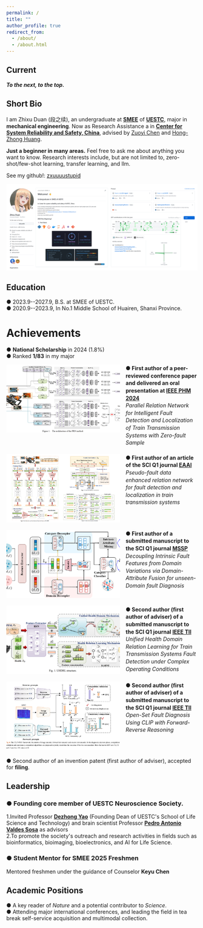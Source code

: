 ```yaml
---
permalink: /
title: ""
author_profile: true
redirect_from: 
  - /about/
  - /about.html
---
```

Current
----------
***To the next, to the top.***


Short Bio
-----
I am Zhixu Duan (段之续), an undergraduate at [**SMEE**](https://www.smee.uestc.edu.cn/) of [**UESTC**](https://www.uestc.edu.cn/), major in **mechanical engineering**. Now as Research Assistance a in [**Center for System Reliability and Safety, China**](http://relialab.org/), advised by [Zuoyi Chen](https://scholar.google.com/citations?user=nffqj1QAAAAJ&hl=zh-CN&oi=ao) and [Hong-Zhong Huang](https://www.researchgate.net/profile/Hong-Zhong-Huang).    

**Just a beginner in many areas.** Feel free to ask me about anything you want to know.   Research interests include, but are not limited to, zero-shot/few-shot learning, transfer learning, and llm. 

See my github!: [zxuuuustupid](github.com/zxuuuustupid)

![github](/images/github.png)

        

Education
------
&#9679; 2023.9--2027.9, B.S. at SMEE of UESTC.   
&#9679; 2020.9--2023.9, In No.1 Middle School of Huairen, Shanxi Province.



Achievements
======
&#9679; **National Scholarship** in 2024 (1.8%)   
&#9679; Ranked **1/83** in my major   

<div style="display: flex; align-items: flex-start; margin-bottom: 20px;">
  <img src="/images/PHM.png" alt="PHM" style="width:300px; height:180px; object-fit:cover; margin-right: 15px;"/>
  <div style="line-height:1.4;">
    <p style="margin:0; font-weight:bold;">● First author of a peer-reviewed conference paper and delivered an oral presentation at <a href="https://2024.globalphm.org/">IEEE PHM 2024</a></p>
    <p style="margin:0; font-style:italic;">Parallel Relation Network for Intelligent Fault Detection and Localization of Train Transmission Systems with Zero-fault Sample</p>
  </div>
</div>

<div style="display: flex; align-items: flex-start; margin-bottom: 20px;">
  <img src="/images/EAAI.png" alt="EAAI" style="width:300px; height:180px; object-fit:cover; margin-right: 15px;"/>
  <div style="line-height:1.4;">
    <p style="margin:0; font-weight:bold;">● First author of an article of the SCI Q1 journal <a href="https://www.sciencedirect.com/journal/engineering-applications-of-artificial-intelligence">EAAI</a></p>
    <p style="margin:0; font-style:italic;">Pseudo-fault data enhanced relation network for fault detection and localization in train transmission systems</p>
  </div>
</div>

<div style="display: flex; align-items: flex-start; margin-bottom: 20px;">
  <img src="/images/CZSL.png" alt="CZSL" style="width:300px; height:180px; object-fit:cover; margin-right: 15px;"/>
  <div style="line-height:1.4;">
    <p style="margin:0; font-weight:bold;">● First author of a submitted manuscript to the SCI Q1 journal <a href="https://www.sciencedirect.com/journal/mechanical-systems-and-signal-processing">MSSP</a></p>
    <p style="margin:0; font-style:italic;">Decoupling Intrinsic Fault Features from Domain Variations via Domain-Attribute Fusion for unseen-Domain fault Diagnosis</p>
  </div>
</div>

<div style="display: flex; align-items: flex-start; margin-bottom: 20px;">
  <img src="/images/UHDRL.png" alt="UHDRL" style="width:300px; height:180px; object-fit:cover; margin-right: 15px;"/>
  <div style="line-height:1.4;">
    <p style="margin:0; font-weight:bold;">● Second author (first author of adviser) of a submitted manuscript to the SCI Q1 journal <a href="https://www.ieee-ies.org/pubs/transactions-on-industrial-informatics">IEEE TII</a></p>
    <p style="margin:0; font-style:italic;">Unified Health Domain Relation Learning for Train Transmission Systems Fault Detection under Complex Operating Conditions</p>
  </div>
</div>

<div style="display: flex; align-items: flex-start; margin-bottom: 20px;">
  <img src="/images/CLIP.png" alt="CLIP" style="width:300px; height:180px; object-fit:cover; margin-right: 15px;"/>
  <div style="line-height:1.4;">
    <p style="margin:0; font-weight:bold;">● Second author (first author of adviser) of a submitted manuscript to the SCI Q1 journal <a href="https://www.ieee-ies.org/pubs/transactions-on-industrial-informatics">IEEE TII</a></p>
    <p style="margin:0; font-style:italic;">Open-Set Fault Diagnosis Using CLIP with Forward-Reverse Reasoning</p>
  </div>
</div>


[//]: # (&#9679; **First author** of a peer-reviewed conference paper and delivered an **oral presentation** at [***IEEE PHM 2024***]&#40;https://2024.globalphm.org/&#41;     )

[//]: # (*Parallel Relation Network for Intelligent Fault Detection and Localization of Train Transmission Systems with Zero-fault Sample*)

[//]: # (![PHM]&#40;/images/PHM.png&#41;)

[//]: # ()
[//]: # (&#9679; **First author** of an article of the **SCI Q1 journal** [***EAAI &#40;Engineering Application of Artificial Intelligence&#41;***]&#40;https://www.sciencedirect.com/journal/engineering-applications-of-artificial-intelligence&#41;     )

[//]: # ()
[//]: # (*Pseudo-fault data enhanced relation network for fault detection and localization in train transmission systems*)

[//]: # ()
[//]: # (![EAAI]&#40;/images/EAAI.png&#41;)

[//]: # ()
[//]: # (&#9679; **First author** of a submitted manuscript to the **SCI Q1 journal** [***MSSP &#40;Mechanical Systems and Signal Processing&#41;***]&#40;https://www.sciencedirect.com/journal/mechanical-systems-and-signal-processing&#41;    )

[//]: # ()
[//]: # (*Decoupling Intrinsic Fault Features from Domain Variations via Domain-Attribute Fusion for unseen-Domain fault Diagnosis*)

[//]: # ()
[//]: # (![CZSL]&#40;/images/CZSL.png&#41;)

[//]: # ()
[//]: # (&#9679; Second author &#40;first author of adviser&#41; of a submitted manuscript to the **SCI Q1 journal** [***IEEE TII &#40;Transactions on Industrial Informatics&#41;***]&#40;https://www.ieee-ies.org/pubs/transactions-on-industrial-informatics&#41;    )

[//]: # ()
[//]: # (*Unified Health Domain Relation Learning for Train Transmission Systems Fault Detection under Complex Operating Conditions*)

[//]: # ()
[//]: # (![UHDRL]&#40;/images/UHDRL.png&#41;)

[//]: # ()
[//]: # (&#9679; Second author &#40;first author of adviser&#41; of a submitted manuscript to the **SCI Q1 journal** [***IEEE TII &#40;Transactions on Industrial Informatics&#41;***]&#40;https://www.ieee-ies.org/pubs/transactions-on-industrial-informatics&#41;    )

[//]: # ()
[//]: # (*Open-Set Fault Diagnosis Using CLIP with Forward-Reverse Reasoning*)

[//]: # ()
[//]: # (![CLIP]&#40;/images/CLIP.png&#41;)

&#9679; Second author of an invention patent (first author of adviser), accepted for **filing**.     

Leadership
------
### &#9679; Founding core member of UESTC Neuroscience Society.   
1.Invited Professor [**Dezhong Yao**](https://scholar.google.com/citations?user=ClUoWqsAAAAJ&hl=zh-CN&oi=ao) (Founding Dean of UESTC's School of Life Science and Technology) and brain scientist Professor [**Pedro Antonio Valdes Sosa**](https://scholar.google.com/citations?user=0M2PVJIAAAAJ&hl=zh-CN&oi=ao) as advisors        
2.To promote the society's outreach and research activities in fields such as bioinformatics, bioimaging, bioelectronics, and AI for Life Science.
  
### &#9679; Student Mentor for SMEE 2025 Freshmen    
Mentored freshmen under the guidance of Counselor **Keyu Chen**

Academic Positions    
------
&#9679; A key reader of *Nature* and a potential contributor to *Science*.      
&#9679; Attending major international conferences, and leading the field in tea break self-service acquisition and multimodal collection.     
